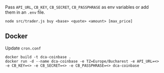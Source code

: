 Pass `API_URL`, `CB_KEY`, `CB_SECRET`, `CB_PASSPHRASE` as env variables or add them in an `.env` file.

```
node src/trader.js buy <base> <quote> <amount> [max_price] 
```

## Docker

Update `cron.conf`

```
docker build -t dca-coinbase .
docker run -d --name dca-coinbase -e TZ=Europe/Bucharest -e API_URL=<> -e CB_KEY=<> -e CB_SECRET=<> -e CB_PASSPHRASE=<> dca-coinbase
```
